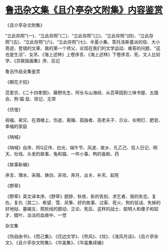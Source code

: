 # [鲁迅杂文集《且介亭杂文附集》内容鉴赏](https://www.vrrw.net/wx/10130.html)



《且介亭杂文附集》

“立此存照”(一)、“立此存照”(二)、“立此存照”(三)、“立此存照”(四)、“立此存照”(五)、“立此存照”(六)、“立此存照”(七)、半夏小集、答托洛斯基派的信、大小奇迹、登错的文章、我的第一个师父、论现在我们的文学运动、难答的问题、“这也是生活”、女吊、《海上述林》上卷序言、《海上述林》下卷序言、死、文人比较学、《苏联版画集》序、后记

鲁迅作品全集鉴赏

《朝花夕拾》

范爱农、《二十四孝图》、藤野先生、阿长与山海经、从百草园到三味书屋、五猖会、狗·猫·鼠、琐记、无常

《仿徨》

祝福、弟兄、在酒楼上、伤逝、离婚、孤独者、高老夫子、示众、长明灯、肥皂、幸福的家庭

《呐喊》

《呐喊》自序、阿Q正传、白光、端午节、风波、故乡、孔乙己、狂人日记、明天、社戏、头发的故事、兔和猫、一件小事、鸭的喜剧、药

《故事新编》

序言、理水、采薇、铸剑、非攻、奔月、出关、补天、起死

《野草》

《野草》英文译本序、《野草》题辞、秋夜、影的告别、求乞者、我的失恋、复仇、复仇〔其二〕、希望、雪、风筝、好的故事、过客、死火、狗的驳诘、失掉的好地狱、墓碣文、颓败线的颤动、立论、死后、这样的战士、聪明人和傻子和奴才、腊叶、淡淡的血痕中、一觉

杂文集

《伪自由书》、《而己集》、《花边文学》、《热风》、《坟》、《准风月谈》、《且介亭杂文》、《且介亭杂文附集》、《华盖集》、《华盖集续编》

